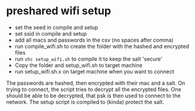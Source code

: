 # preshared wifi setup

- set the seed in compile and setup
- set ssid in compile and setup
- add all macs and passwords in the csv (no spaces after comma)
- run compile_wifi.sh to create the <ssid> folder with the hashed and encrypted files
- run `shc setup_wifi.sh` to compile it to keep the salt 'secure'
- Copy the <ssid> folder and setup_wifi.sh to target machine
- run setup_wifi.sh.x on target machine when you want to connect



The passwords are hashed, then encrypted with their mac and a salt. On trying to connect, the script tries to decrypt all the encrypted files. One should be able to be decrypted, that psk is then used to connect to the network. The setup script is compiled to (kinda) protect the salt.